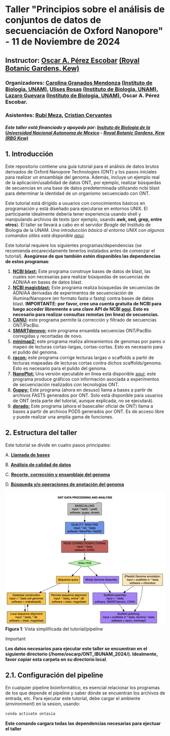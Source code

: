 
# Taller "Principios sobre el análisis de conjuntos de datos de secuenciación de Oxford Nanopore" - 11 de Noviembre de 2024
## Instructor: [Oscar A. Pérez Escobar](https://operez-escobar.wixsite.com/orchidevo) [(Royal Botanic Gardens, Kew)](https://scholar.google.co.uk/citations?user=tSzyp6QAAAAJ&hl=en)
### Organizadores: [Carolina Granados Mendonza](https://scholar.google.com/citations?user=yswIvBwAAAAJ&hl=es) [(Instituto de Biologia, UNAM)](https://www.ib.unam.mx/ib/directorio-del-personal-academico/perfil/index.php?crypt=ZmZLRTZQNHRXK2tGREFHeXUxODFHdz09), [Ulises Rosas](https://scholar.google.com/citations?user=a22UgrAAAAAJ&hl=en) [(Instituto de Biologia, UNAM)](https://www.ib.unam.mx/ib/directorio-del-personal-academico/perfil/index.php?crypt=UmRsNnd2eFFzUlBpYVBzUDFkcWVHZz09), [Lazaro Guevara](https://scholar.google.es/citations?user=G4TO4w0AAAAJ&hl=es) [(Instituto de Biologia, UNAM)](https://www.ib.unam.mx/ib/directorio-del-personal-academico/perfil/index.php?crypt=UTB0dHFEU3BGWTRMY2VqZkw5cHJ4Zz09), Oscar A. Pérez Escobar.
### Asistentes: [Rubi Meza](https://www.fciencias.unam.mx/directorio/56530), [Cristian Cervantes](https://www.ib.unam.mx/ib/directorio-del-personal-academico/perfil/index.php?crypt=Yi9BdHNya3JpSkFJNDh4dlh1b3kydz09)
##### Este taller está financiado y apoyado por: [Insituto de Biologia de la Universidad Nacional Autonoma de Mexico](https://www.darwininitiative.org.uk) - [Royal Botanic Gardens, Kew (RBG Kew)](https://www.kew.org)

## 1. Introducción
Este repositorio contiene una guía tutorial para el análisis de datos brutos derivados de Oxford Nanopore Technologies (ONT) y los pasos iniciales para realizar un ensamblaje del genoma. Además, incluye un ejemplo real de la aplicación/usabilidad de datos ONT, por ejemplo, realizar búsquedas de secuencias en una base de datos predeterminada utilizando ncbi blast para determinar la identidad de un organismo secuenciado con ONT.

Este tutorial está dirigido a usuarios con conocimientos básicos en programación y está diseñado para ejecutarse en entornos UNIX. El participante idealmente debería tener experiencia usando shell y manipulando archivos de texto (por ejemplo, usando **awk, sed, grep, entre otros**). El taller se llevará a cabo en el servidor *Beagle* del Instituto de Biologia de la UNAM. _Una introducción básica al entorno UNIX con algunos comandos útiles está disponible [aquí](https://github.com/siriusb-nox/ONT-IBUNAM-2024/blob/main/bash_tutorial.md)_.

Este tutorial requiere los siguientes programas/dependencias (se recomienda encarecidamente tenerlos instalados antes de comenzar el tutorial). **Asegúrese de que también estén disponibles las dependencias de estos programas**:

1. [**NCBI blast:**](https://blast.ncbi.nlm.nih.gov/Blast.cgi?PAGE_TYPE=BlastDocs&DOC_TYPE=Download) Este programa construye bases de datos de blast, las cuales son necesarias para realizar búsquedas de secuencias de ADN/AA en bases de datos blast.
2. [**NCBI magicblast:**](https://ncbi.github.io/magicblast/doc/download.html) Este programa realiza búsquedas de secuencias de ADN/AA derivadas de experimentos de secuenciación de illumina/Nanopore (en formato fasta o fastq) contra bases de datos blast. **IMPORTANTE: por favor, cree una cuenta gratuita de NCBI para luego acceder libremente a una clave API de NCBI [aquí](https://account.ncbi.nlm.nih.gov/?back_url=https%3A%2F%2Fwww.ncbi.nlm.nih.gov%2F). Esto es necesario para realizar consultas remotas (en línea) de secuencias.**
3. [**CANU:**](https://github.com/marbl/canu) este programa permite la corrección y filtrado de secuencias ONT/PacBio.
4. [**SMARTdenovo:**](https://github.com/ruanjue/smartdenovo) este programa ensambla secuencias ONT/PacBio corregidas y recortadas de novo.
5. [**minimap2:**](https://github.com/lh3/minimap2) este programa realiza alineamientos de genomas por pares o mapeo de lecturas cortas-largas, cortas-cortas. Esto es necesario para el pulido del genoma.
6. [**racon:**](https://github.com/isovic/racon) este programa corrige lecturas largas o scaffolds a partir de lecturas mapeadas de lecturas cortas contra dichos scaffolds/genoma. Esto es necesario para el pulido del genoma.
7. [**NanoPlot:**](https://github.com/wdecoster/NanoPlot) Una versión ejecutable en línea está disponible [aquí](https://nanoplot.bioinf.be/); este programa produce gráficos con información asociada a experimentos de secuenciación realizados con tecnologías ONT.
8. [**Guppy:**](https://nanoporetech.com/nanopore-sequencing-data-analysis) Este programa (ahora en desuso) llama a bases a partir de archivos FAST5 generados por ONT. Solo está disponible para usuarios de ONT (esta parte del tutorial, aunque explicada, no se ejecutará).
9. [**dorado:**]() Este programa (ahora el basecaller oficial de ONT) llama a bases a partir de archivos POD5 generados por ONT. Es de acceso libre y puede realizar una amplia gama de funciones.

## 2. Estructura del taller
Este tutorial se divide en cuatro pasos principales:

A. [**Llamada de bases**](https://github.com/siriusb-nox/ONT-IBUNAM-2024/blob/main/A_basecall.md)

B. [**Análisis de calidad de datos**](https://github.com/siriusb-nox/ONT-IBUNAM-2024/blob/main/B_NanoPlot.md)

C. [**Recorte, corrección y ensamblaje del genoma**](https://github.com/siriusb-nox/ONT-IBUNAM-2024/blob/main/C_read_corrtrim_CANU.md)

D. [**Búsqueda y/o operaciones de anotación del genoma**](https://github.com/siriusb-nox/ONT-IBUNAM-2024/blob/main/D_DataAnalysis_WGS_BLAST.md)

![Figura 1](https://github.com/siriusb-nox/ONT-workshop-Oct-2023/blob/main/IMG/pipeline_overview_v0_OP_16102023.png?raw=true)
**Figura 1**: Vista simplificada del tutorial/pipeline

>[!IMPORTANT]
>**Los datos necesarios para ejecutar este taller se encuentran en el siguiente directorio (/home/oscarp/ONT_IBUNAM_2024/). Idealmente, favor copiar esta carpeta en su directorio local**.

## 2.1. Configuración del pipeline
En cualquier pipeline bioinformático, es esencial relacionar los programas de los que depende el pipeline y saber dónde se encuentran los archivos de entrada, etc. Para ejecutar este tutorial, debe cargar el ambiente (_environment_) en la sesion, usando:

```bash
conda activate ontasia
```

**Este comando cargara todas las dependencias necesarias para ejectuar el taller**

